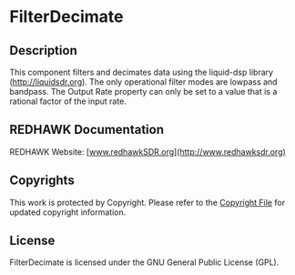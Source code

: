 # FilterDecimate

## Description

This component filters and decimates data using the liquid-dsp library (http://liquidsdr.org). The only operational filter modes are lowpass and bandpass. The Output Rate property can only be set to a value that is a rational factor of the input rate.

## REDHAWK Documentation

REDHAWK Website: [www.redhawkSDR.org](http://www.redhawksdr.org)

## Copyrights

This work is protected by Copyright. Please refer to the [Copyright File](COPYRIGHT) for updated copyright information.

## License

FilterDecimate is licensed under the GNU General Public License (GPL).
